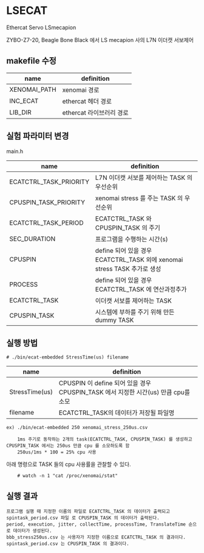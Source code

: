 # LSECAT
Ethercat Servo LSmecapion

ZYBO-Z7-20, Beagle Bone Black 에서 LS mecapion 사의 L7N 이더캣 서보제어

## makefile 수정

|name| definition |
|--|--|
|XENOMAI_PATH | xenomai 경로|
|INC_ECAT     | ethercat 헤더 경로|
|LIB_DIR      | ethercat 라이브러리 경로|


## 실험 파라미터 변경

main.h

|name|definition |
|--|--|
|ECATCTRL_TASK_PRIORITY	| L7N 이더캣 서보를 제어하는 TASK 의 우선순위|
|CPUSPIN_TASK_PRIORITY	  | xenomai stress 를 주는 TASK 의 우선순위|
|ECATCTRL_TASK_PERIOD    | ECATCTRL_TASK 와 CPUSPIN_TASK 의 주기|
|SEC_DURATION            | 프로그램을 수행하는 시간(s) |
|CPUSPIN                 | define 되어 있을 경우 ECATCTRL_TASK 외에 xenomai stress TASK 추가로 생성|
|PROCESS                 | define 되어 있을 경우 ECATCTRL_TASK 에 연산과정추가 |
|ECATCTRL_TASK | 이더캣 서보를 제어하는 TASK|
|CPUSPIN_TASK  | 시스템에 부하를 주기 위해 만든 dummy TASK|


## 실행 방법

```
# ./bin/ecat-embedded StressTime(us) filename
```

|name| definition |
|--|--|
|StressTime(us) | CPUSPIN 이 define 되어 있을 경우 CPUSPIN_TASK 에서 지정한 시간(us) 만큼 cpu를 소모
|filename | ECATCTRL_TASK의 데이터가 저장될 파일명
```
ex) ./bin/ecat-embedded 250 xenomai_stress_250us.csv

    1ms 주기로 동작하는 2개의 task(ECATCTRL_TASK, CPUSPIN_TASK) 를 생성하고 CPUSPIN_TASK 에서는 250us 만큼 cpu 를 소모하도록 함
    250us/1ms * 100 = 25% cpu 사용
```
아래 명령으로 TASK 들의 cpu 사용률을 관찰할 수 있다.

```
    # watch -n 1 "cat /proc/xenomai/stat" 
``` 

## 실행 결과
    프로그램 실행 때 지정한 이름의 파일로 ECATCTRL_TASK 의 데이터가 출력되고
    spintask_period.csv 파일 로 CPUSPIN_TASK 의 데이터가 출력된다.
    period, execution, jitter, collectTime, processTime, TranslateTime 순으로 데이터가 생성된다.
    bbb_stress250us.csv 는 사용자가 지정한 이름으로 ECATCTRL_TASK 의 결과이다.
    spintask_period.csv 는 CPUSPIN_TASK 의 결과이다.
    
 
    
    
    
